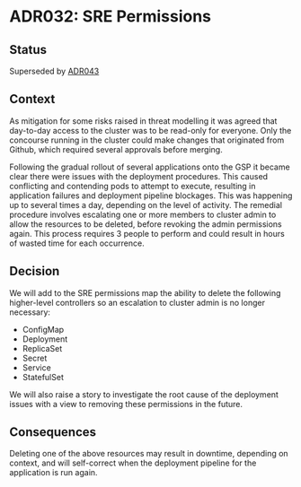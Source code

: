 # ADR032: SRE Permissions

## Status

Superseded by [ADR043](ADR043-k8s-resource-access.md)

## Context

As mitigation for some risks raised in threat modelling it was agreed that day-to-day access to the cluster was to be read-only for everyone. Only the concourse running in the cluster could make changes that originated from Github, which required several approvals before merging.

Following the gradual rollout of several applications onto the GSP it became clear there were issues with the deployment procedures. This caused conflicting and contending pods to attempt to execute, resulting in application failures and deployment pipeline blockages. This was happening up to several times a day, depending on the level of activity. The remedial procedure involves escalating one or more members to cluster admin to allow the resources to be deleted, before revoking the admin permissions again. This process requires 3 people to perform and could result in hours of wasted time for each occurrence.

## Decision

We will add to the SRE permissions map the ability to delete the following higher-level controllers so an escalation to cluster admin is no longer necessary:

* ConfigMap
* Deployment
* ReplicaSet
* Secret
* Service
* StatefulSet

We will also raise a story to investigate the root cause of the deployment issues with a view to removing these permissions in the future.

## Consequences

Deleting one of the above resources may result in downtime, depending on context, and will self-correct when the deployment pipeline for the application is run again.

